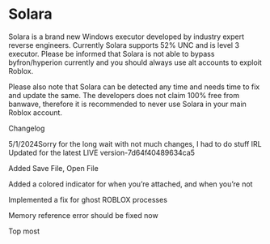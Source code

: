 # Solara
Solara is a brand new Windows executor developed by industry expert reverse engineers. Currently Solara supports 52% UNC and is level 3 executor. Please be informed that Solara is not able to bypass byfron/hyperion currently and you should always use alt accounts to exploit Roblox.

Please also note that Solara can be detected any time and needs time to fix and update the same. The developers does not claim 100% free from banwave, therefore it is recommended to never use Solara in your main Roblox account.

Changelog

5/1/2024Sorry for the long wait with not much changes, I had to do stuff IRL Updated for the latest LIVE version-7d64f40489634ca5

Added Save File, Open File

Added a colored indicator for when you’re attached, and when you’re not

Implemented a fix for ghost ROBLOX processes

Memory reference error should be fixed now

Top most
